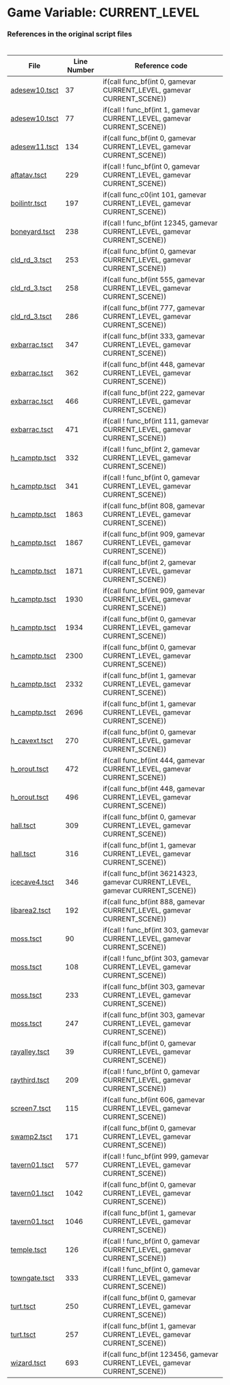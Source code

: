 # Game Variable: CURRENT_LEVEL
### References in the original script files

#

| File | Line Number | Reference code |
| --- | --- | --- |
| [adesew10.tsct](../../../out/adesew10.tsct#L37) | 37 | if(call func_bf(int 0, gamevar CURRENT_LEVEL, gamevar CURRENT_SCENE)) |
| [adesew10.tsct](../../../out/adesew10.tsct#L77) | 77 | if(call ! func_bf(int 1, gamevar CURRENT_LEVEL, gamevar CURRENT_SCENE)) |
| [adesew11.tsct](../../../out/adesew11.tsct#L134) | 134 | if(call func_bf(int 0, gamevar CURRENT_LEVEL, gamevar CURRENT_SCENE)) |
| [aftatav.tsct](../../../out/aftatav.tsct#L229) | 229 | if(call ! func_bf(int 0, gamevar CURRENT_LEVEL, gamevar CURRENT_SCENE)) |
| [boilintr.tsct](../../../out/boilintr.tsct#L197) | 197 | if(call func_c0(int 101, gamevar CURRENT_LEVEL, gamevar CURRENT_SCENE)) |
| [boneyard.tsct](../../../out/boneyard.tsct#L238) | 238 | if(call ! func_bf(int 12345, gamevar CURRENT_LEVEL, gamevar CURRENT_SCENE)) |
| [cld_rd_3.tsct](../../../out/cld_rd_3.tsct#L253) | 253 | if(call func_bf(int 0, gamevar CURRENT_LEVEL, gamevar CURRENT_SCENE)) |
| [cld_rd_3.tsct](../../../out/cld_rd_3.tsct#L258) | 258 | if(call func_bf(int 555, gamevar CURRENT_LEVEL, gamevar CURRENT_SCENE)) |
| [cld_rd_3.tsct](../../../out/cld_rd_3.tsct#L286) | 286 | if(call func_bf(int 777, gamevar CURRENT_LEVEL, gamevar CURRENT_SCENE)) |
| [exbarrac.tsct](../../../out/exbarrac.tsct#L347) | 347 | if(call func_bf(int 333, gamevar CURRENT_LEVEL, gamevar CURRENT_SCENE)) |
| [exbarrac.tsct](../../../out/exbarrac.tsct#L362) | 362 | if(call func_bf(int 448, gamevar CURRENT_LEVEL, gamevar CURRENT_SCENE)) |
| [exbarrac.tsct](../../../out/exbarrac.tsct#L466) | 466 | if(call func_bf(int 222, gamevar CURRENT_LEVEL, gamevar CURRENT_SCENE)) |
| [exbarrac.tsct](../../../out/exbarrac.tsct#L471) | 471 | if(call ! func_bf(int 111, gamevar CURRENT_LEVEL, gamevar CURRENT_SCENE)) |
| [h_camptp.tsct](../../../out/h_camptp.tsct#L332) | 332 | if(call ! func_bf(int 2, gamevar CURRENT_LEVEL, gamevar CURRENT_SCENE)) |
| [h_camptp.tsct](../../../out/h_camptp.tsct#L341) | 341 | if(call ! func_bf(int 0, gamevar CURRENT_LEVEL, gamevar CURRENT_SCENE)) |
| [h_camptp.tsct](../../../out/h_camptp.tsct#L1863) | 1863 | if(call func_bf(int 808, gamevar CURRENT_LEVEL, gamevar CURRENT_SCENE)) |
| [h_camptp.tsct](../../../out/h_camptp.tsct#L1867) | 1867 | if(call func_bf(int 909, gamevar CURRENT_LEVEL, gamevar CURRENT_SCENE)) |
| [h_camptp.tsct](../../../out/h_camptp.tsct#L1871) | 1871 | if(call func_bf(int 2, gamevar CURRENT_LEVEL, gamevar CURRENT_SCENE)) |
| [h_camptp.tsct](../../../out/h_camptp.tsct#L1930) | 1930 | if(call func_bf(int 909, gamevar CURRENT_LEVEL, gamevar CURRENT_SCENE)) |
| [h_camptp.tsct](../../../out/h_camptp.tsct#L1934) | 1934 | if(call func_bf(int 0, gamevar CURRENT_LEVEL, gamevar CURRENT_SCENE)) |
| [h_camptp.tsct](../../../out/h_camptp.tsct#L2300) | 2300 | if(call func_bf(int 0, gamevar CURRENT_LEVEL, gamevar CURRENT_SCENE)) |
| [h_camptp.tsct](../../../out/h_camptp.tsct#L2332) | 2332 | if(call func_bf(int 1, gamevar CURRENT_LEVEL, gamevar CURRENT_SCENE)) |
| [h_camptp.tsct](../../../out/h_camptp.tsct#L2696) | 2696 | if(call func_bf(int 1, gamevar CURRENT_LEVEL, gamevar CURRENT_SCENE)) |
| [h_cavext.tsct](../../../out/h_cavext.tsct#L270) | 270 | if(call func_bf(int 0, gamevar CURRENT_LEVEL, gamevar CURRENT_SCENE)) |
| [h_orout.tsct](../../../out/h_orout.tsct#L472) | 472 | if(call func_bf(int 444, gamevar CURRENT_LEVEL, gamevar CURRENT_SCENE)) |
| [h_orout.tsct](../../../out/h_orout.tsct#L496) | 496 | if(call func_bf(int 448, gamevar CURRENT_LEVEL, gamevar CURRENT_SCENE)) |
| [hall.tsct](../../../out/hall.tsct#L309) | 309 | if(call func_bf(int 0, gamevar CURRENT_LEVEL, gamevar CURRENT_SCENE)) |
| [hall.tsct](../../../out/hall.tsct#L316) | 316 | if(call func_bf(int 1, gamevar CURRENT_LEVEL, gamevar CURRENT_SCENE)) |
| [icecave4.tsct](../../../out/icecave4.tsct#L346) | 346 | if(call func_bf(int 36214323, gamevar CURRENT_LEVEL, gamevar CURRENT_SCENE)) |
| [libarea2.tsct](../../../out/libarea2.tsct#L192) | 192 | if(call func_bf(int 888, gamevar CURRENT_LEVEL, gamevar CURRENT_SCENE)) |
| [moss.tsct](../../../out/moss.tsct#L90) | 90 | if(call ! func_bf(int 303, gamevar CURRENT_LEVEL, gamevar CURRENT_SCENE)) |
| [moss.tsct](../../../out/moss.tsct#L108) | 108 | if(call ! func_bf(int 303, gamevar CURRENT_LEVEL, gamevar CURRENT_SCENE)) |
| [moss.tsct](../../../out/moss.tsct#L233) | 233 | if(call func_bf(int 303, gamevar CURRENT_LEVEL, gamevar CURRENT_SCENE)) |
| [moss.tsct](../../../out/moss.tsct#L247) | 247 | if(call func_bf(int 303, gamevar CURRENT_LEVEL, gamevar CURRENT_SCENE)) |
| [rayalley.tsct](../../../out/rayalley.tsct#L39) | 39 | if(call func_bf(int 0, gamevar CURRENT_LEVEL, gamevar CURRENT_SCENE)) |
| [raythird.tsct](../../../out/raythird.tsct#L209) | 209 | if(call ! func_bf(int 0, gamevar CURRENT_LEVEL, gamevar CURRENT_SCENE)) |
| [screen7.tsct](../../../out/screen7.tsct#L115) | 115 | if(call func_bf(int 606, gamevar CURRENT_LEVEL, gamevar CURRENT_SCENE)) |
| [swamp2.tsct](../../../out/swamp2.tsct#L171) | 171 | if(call func_bf(int 0, gamevar CURRENT_LEVEL, gamevar CURRENT_SCENE)) |
| [tavern01.tsct](../../../out/tavern01.tsct#L577) | 577 | if(call ! func_bf(int 999, gamevar CURRENT_LEVEL, gamevar CURRENT_SCENE)) |
| [tavern01.tsct](../../../out/tavern01.tsct#L1042) | 1042 | if(call func_bf(int 0, gamevar CURRENT_LEVEL, gamevar CURRENT_SCENE)) |
| [tavern01.tsct](../../../out/tavern01.tsct#L1046) | 1046 | if(call func_bf(int 1, gamevar CURRENT_LEVEL, gamevar CURRENT_SCENE)) |
| [temple.tsct](../../../out/temple.tsct#L126) | 126 | if(call ! func_bf(int 0, gamevar CURRENT_LEVEL, gamevar CURRENT_SCENE)) |
| [towngate.tsct](../../../out/towngate.tsct#L333) | 333 | if(call ! func_bf(int 0, gamevar CURRENT_LEVEL, gamevar CURRENT_SCENE)) |
| [turt.tsct](../../../out/turt.tsct#L250) | 250 | if(call func_bf(int 0, gamevar CURRENT_LEVEL, gamevar CURRENT_SCENE)) |
| [turt.tsct](../../../out/turt.tsct#L257) | 257 | if(call func_bf(int 1, gamevar CURRENT_LEVEL, gamevar CURRENT_SCENE)) |
| [wizard.tsct](../../../out/wizard.tsct#L693) | 693 | if(call func_bf(int 123456, gamevar CURRENT_LEVEL, gamevar CURRENT_SCENE)) |
